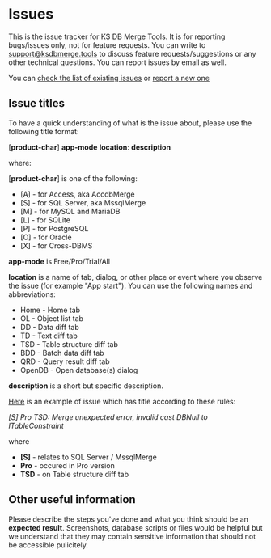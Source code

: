 # Issues

This is the issue tracker for KS DB Merge Tools. It is for reporting bugs/issues only, not for feature requests. You can write to support@ksdbmerge.tools to discuss feature requests/suggestions or any other technical questions. You can report issues by email as well.

You can [check the list of existing issues](https://github.com/KS-DB-Merge-Tools/Issues/issues) or [report a new one](https://github.com/KS-DB-Merge-Tools/Issues/issues/new/choose)

## Issue titles

To have a quick understanding of what is the issue about, please use the following title format:

[**product-char**] **app-mode** **location**: **description**

where:

[**product-char**] is one of the following:
- [A] - for Access, aka AccdbMerge
- [S] - for SQL Server, aka MssqlMerge
- [M] - for MySQL and MariaDB
- [L] - for SQLite
- [P] - for PostgreSQL
- [O] - for Oracle
- [Х] - for Cross-DBMS

**app-mode** is Free/Pro/Trial/All

**location** is a name of tab, dialog, or other place or event where you observe the issue (for example "App start"). You can use the following names and abbreviations:
- Home - Home tab
- OL - Object list tab
- DD - Data diff tab
- TD - Text diff tab
- TSD - Table structure diff tab
- BDD - Batch data diff tab
- QRD - Query result diff tab
- OpenDB - Open database(s) dialog

**description** is a short but specific description.

[Here](https://github.com/KS-DB-Merge-Tools/Issues/issues/1) is an example of issue which has title according to these rules:

_[S] Pro TSD: Merge unexpected error, invalid cast DBNull to ITableConstraint_

where
- **[S]** - relates to SQL Server / MssqlMerge
- **Pro** - occured in Pro version
- **TSD** - on Table structure diff tab

## Other useful information

Please describe the steps you've done and what you think should be an **expected result**. Screenshots, database scripts or files would be helpful but we understand that they may contain sensitive information that should not be accessible pulicitely.
